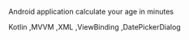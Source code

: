 Android application calculate your age in minutes 

Kotlin ,MVVM ,XML ,ViewBinding ,DatePickerDialog
